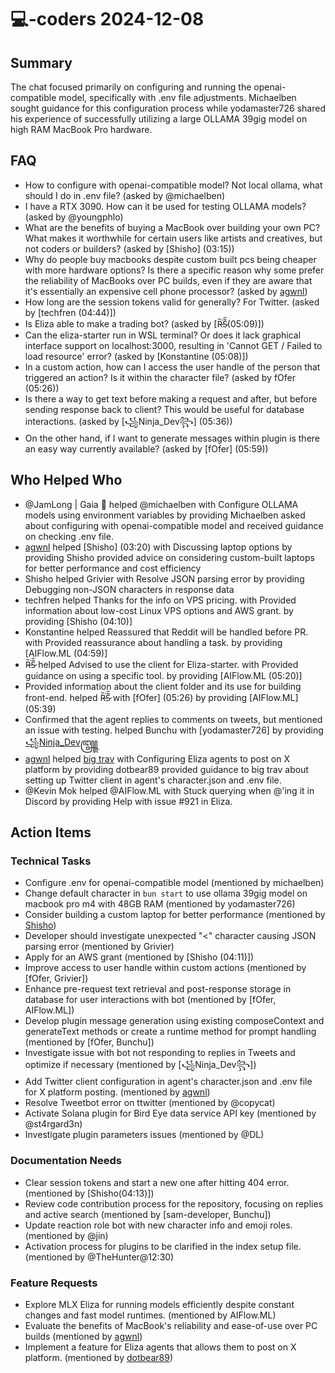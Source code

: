 # 💻-coders 2024-12-08

## Summary

The chat focused primarily on configuring and running the openai-compatible model, specifically with .env file adjustments. Michaelben sought guidance for this configuration process while yodamaster726 shared his experience of successfully utilizing a large OLLAMA 39gig model on high RAM MacBook Pro hardware.

## FAQ

- How to configure with openai-compatible model? Not local ollama, what should I do in .env file? (asked by @michaelben)
- I have a RTX 3090. How can it be used for testing OLLAMA models? (asked by @youngphlo)
- What are the benefits of buying a MacBook over building your own PC? What makes it worthwhile for certain users like artists and creatives, but not coders or builders? (asked by [Shisho] (03:15))
- Why do people buy macbooks despite custom built pcs being cheaper with more hardware options? Is there a specific reason why some prefer the reliability of MacBooks over PC builds, even if they are aware that it's essentially an expensive cell phone processor? (asked by [agwnl](03:20))
- How long are the session tokens valid for generally? For Twitter. (asked by [techfren (04:44)])
- Is Eliza able to make a trading bot? (asked by [Ȑ̵͘S̷͂̋(05:09)])
- Can the eliza-starter run in WSL terminal? Or does it lack graphical interface support on localhost:3000, resulting in 'Cannot GET / Failed to load resource' error? (asked by [Konstantine (05:08)])
- In a custom action, how can I access the user handle of the person that triggered an action? Is it within the character file? (asked by fOfer (05:26))
- Is there a way to get text before making a request and after, but before sending response back to client? This would be useful for database interactions. (asked by [꧁Ninja_Dev꧂] (05:36))
- On the other hand, if I want to generate messages within plugin is there an easy way currently available? (asked by [fOfer] (05:59))

## Who Helped Who

- @JamLong | Gaia 🌱 helped @michaelben with Configure OLLAMA models using environment variables by providing Michaelben asked about configuring with openai-compatible model and received guidance on checking .env file.
- [agwnl](03:16) helped [Shisho] (03:20) with Discussing laptop options by providing Shisho provided advice on considering custom-built laptops for better performance and cost efficiency
- Shisho helped Grivier with Resolve JSON parsing error by providing Debugging non-JSON characters in response data
- techfren helped Thanks for the info on VPS pricing. with Provided information about low-cost Linux VPS options and AWS grant. by providing [Shisho (04:10)]
- Konstantine helped Reassured that Reddit will be handled before PR. with Provided reassurance about handling a task. by providing [AIFlow.ML (04:59)]
- Ȑ̵͘S̷͂̋ helped Advised to use the client for Eliza-starter. with Provided guidance on using a specific tool. by providing [AIFlow.ML (05:20)]
- Provided information about the client folder and its use for building front-end. helped Ȑ̵͘S̷͂̋ with [fOfer] (05:26) by providing [AIFlow.ML] (05:39)
- Confirmed that the agent replies to comments on tweets, but mentioned an issue with testing. helped Bunchu with [yodamaster726] by providing [꧁Ninja_Dev꧄](07:10)
- [agwnl](08:23) helped [big trav](07:15) with Configuring Eliza agents to post on X platform by providing dotbear89 provided guidance to big trav about setting up Twitter client in agent's character.json and .env file.
- @Kevin Mok helped @AIFlow.ML with Stuck querying when @'ing it in Discord by providing Help with issue #921 in Eliza.

## Action Items

### Technical Tasks

- Configure .env for openai-compatible model (mentioned by michaelben)
- Change default character in `bun start` to use ollama 39gig model on macbook pro m4 with 48GB RAM (mentioned by yodamaster726)
- Consider building a custom laptop for better performance (mentioned by [Shisho](03:15))
- Developer should investigate unexpected "\<" character causing JSON parsing error (mentioned by Grivier)
- Apply for an AWS grant (mentioned by [Shisho (04:11)])
- Improve access to user handle within custom actions (mentioned by [fOfer, Grivier])
- Enhance pre-request text retrieval and post-response storage in database for user interactions with bot (mentioned by [fOfer, AIFlow.ML])
- Develop plugin message generation using existing composeContext and generateText methods or create a runtime method for prompt handling (mentioned by [fOfer, Bunchu])
- Investigate issue with bot not responding to replies in Tweets and optimize if necessary (mentioned by [꧁Ninja_Dev꧂])
- Add Twitter client configuration in agent's character.json and .env file for X platform posting. (mentioned by [agwnl](08:23))
- Resolve Tweetbot error on ttwitter (mentioned by @copycat)
- Activate Solana plugin for Bird Eye data service API key (mentioned by @st4rgard3n)
- Investigate plugin parameters issues (mentioned by @DL)

### Documentation Needs

- Clear session tokens and start a new one after hitting 404 error. (mentioned by [Shisho(04:13)])
- Review code contribution process for the repository, focusing on replies and active search (mentioned by [sam-developer, Bunchu])
- Update reaction role bot with new character info and emoji roles. (mentioned by @jin)
- Activation process for plugins to be clarified in the index setup file. (mentioned by @TheHunter@12:30)

### Feature Requests

- Explore MLX Eliza for running models efficiently despite constant changes and fast model runtimes. (mentioned by AIFlow.ML)
- Evaluate the benefits of MacBook's reliability and ease-of-use over PC builds (mentioned by [agwnl](03:20))
- Implement a feature for Eliza agents that allows them to post on X platform. (mentioned by [dotbear89](08:19))
